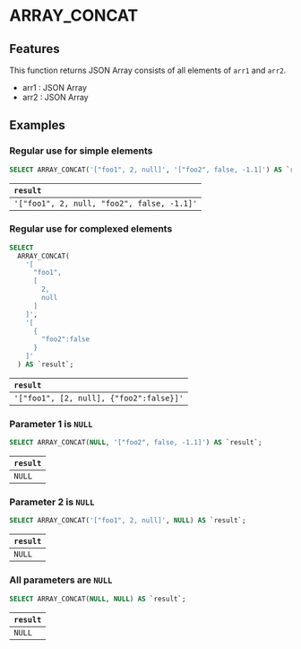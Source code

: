 # ARRAY_CONCAT

## Features

This function returns JSON Array consists of all elements of `arr1` and `arr2`.

- arr1 : JSON Array
- arr2 : JSON Array

## Examples

### Regular use for simple elements

```SQL
SELECT ARRAY_CONCAT('["foo1", 2, null]', '["foo2", false, -1.1]') AS `result`;
```

| `result` |
|:--|
| `'["foo1", 2, null, "foo2", false, -1.1]'` |

### Regular use for complexed elements

```SQL
SELECT
  ARRAY_CONCAT(
    '[
      "foo1",
      [
        2,
        null
      ]
    ]',
    '[
      {
        "foo2":false
      }
    ]'
  ) AS `result`;
```

| `result` |
|:--|
| `'["foo1", [2, null], {"foo2":false}]'` |

### Parameter 1 is `NULL`

```SQL
SELECT ARRAY_CONCAT(NULL, '["foo2", false, -1.1]') AS `result`;
```

| `result` |
|:--|
| `NULL` |

### Parameter 2 is `NULL`

```SQL
SELECT ARRAY_CONCAT('["foo1", 2, null]', NULL) AS `result`;
```

| `result` |
|:--|
| `NULL` |

### All parameters are `NULL`

```SQL
SELECT ARRAY_CONCAT(NULL, NULL) AS `result`;
```

| `result` |
|:--|
| `NULL` |
